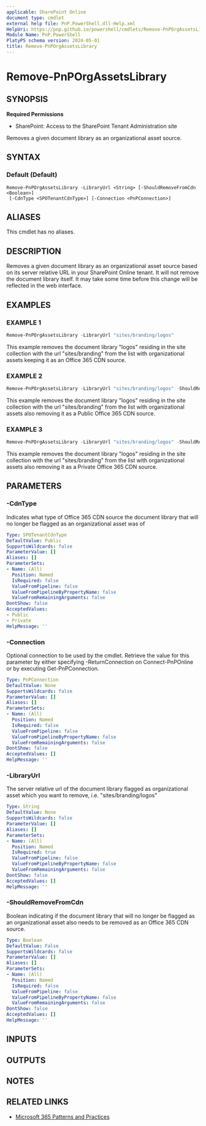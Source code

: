 ```yaml
---
applicable: SharePoint Online
document type: cmdlet
external help file: PnP.PowerShell.dll-Help.xml
HelpUri: https://pnp.github.io/powershell/cmdlets/Remove-PnPOrgAssetsLibrary.html
Module Name: PnP.PowerShell
PlatyPS schema version: 2024-05-01
title: Remove-PnPOrgAssetsLibrary
---
```


# Remove-PnPOrgAssetsLibrary

## SYNOPSIS

**Required Permissions**

* SharePoint: Access to the SharePoint Tenant Administration site

Removes a given document library as an organizational asset source.

## SYNTAX

### Default (Default)

```
Remove-PnPOrgAssetsLibrary -LibraryUrl <String> [-ShouldRemoveFromCdn <Boolean>]
 [-CdnType <SPOTenantCdnType>] [-Connection <PnPConnection>]
```

## ALIASES

This cmdlet has no aliases.

## DESCRIPTION

Removes a given document library as an organizational asset source based on its server relative URL in your SharePoint Online tenant. It will not remove the document library itself. It may take some time before this change will be reflected in the web interface.

## EXAMPLES

### EXAMPLE 1

```powershell
Remove-PnPOrgAssetsLibrary -LibraryUrl "sites/branding/logos"
```

This example removes the document library "logos" residing in the site collection with the url "sites/branding" from the list with organizational assets keeping it as an Office 365 CDN source.

### EXAMPLE 2

```powershell
Remove-PnPOrgAssetsLibrary -LibraryUrl "sites/branding/logos" -ShouldRemoveFromCdn $true
```

This example removes the document library "logos" residing in the site collection with the url "sites/branding" from the list with organizational assets also removing it as a Public Office 365 CDN source.

### EXAMPLE 3

```powershell
Remove-PnPOrgAssetsLibrary -LibraryUrl "sites/branding/logos" -ShouldRemoveFromCdn $true -CdnType Private
```

This example removes the document library "logos" residing in the site collection with the url "sites/branding" from the list with organizational assets also removing it as a Private Office 365 CDN source.

## PARAMETERS

### -CdnType

Indicates what type of Office 365 CDN source the document library that will no longer be flagged as an organizational asset was of

```yaml
Type: SPOTenantCdnType
DefaultValue: Public
SupportsWildcards: false
ParameterValue: []
Aliases: []
ParameterSets:
- Name: (All)
  Position: Named
  IsRequired: false
  ValueFromPipeline: false
  ValueFromPipelineByPropertyName: false
  ValueFromRemainingArguments: false
DontShow: false
AcceptedValues:
- Public
- Private
HelpMessage: ''
```

### -Connection

Optional connection to be used by the cmdlet. Retrieve the value for this parameter by either specifying -ReturnConnection on Connect-PnPOnline or by executing Get-PnPConnection.

```yaml
Type: PnPConnection
DefaultValue: None
SupportsWildcards: false
ParameterValue: []
Aliases: []
ParameterSets:
- Name: (All)
  Position: Named
  IsRequired: false
  ValueFromPipeline: false
  ValueFromPipelineByPropertyName: false
  ValueFromRemainingArguments: false
DontShow: false
AcceptedValues: []
HelpMessage: ''
```

### -LibraryUrl

The server relative url of the document library flagged as organizational asset which you want to remove, i.e. "sites/branding/logos"

```yaml
Type: String
DefaultValue: None
SupportsWildcards: false
ParameterValue: []
Aliases: []
ParameterSets:
- Name: (All)
  Position: Named
  IsRequired: true
  ValueFromPipeline: false
  ValueFromPipelineByPropertyName: false
  ValueFromRemainingArguments: false
DontShow: false
AcceptedValues: []
HelpMessage: ''
```

### -ShouldRemoveFromCdn

Boolean indicating if the document library that will no longer be flagged as an organizational asset also needs to be removed as an Office 365 CDN source.

```yaml
Type: Boolean
DefaultValue: False
SupportsWildcards: false
ParameterValue: []
Aliases: []
ParameterSets:
- Name: (All)
  Position: Named
  IsRequired: false
  ValueFromPipeline: false
  ValueFromPipelineByPropertyName: false
  ValueFromRemainingArguments: false
DontShow: false
AcceptedValues: []
HelpMessage: ''
```

## INPUTS

## OUTPUTS

## NOTES

## RELATED LINKS

- [Microsoft 365 Patterns and Practices](https://aka.ms/m365pnp)
